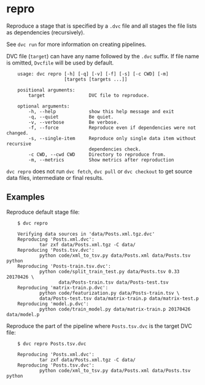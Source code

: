 # repro

Reproduce a stage that is specified by a `.dvc` file and all stages the file
lists as dependencies (recursively).

See `dvc run` for more information on creating pipelines.

DVC file (`target`) can have any name followed by the `.dvc` suffix. If file
name is omitted, `Dvcfile` will be used by default.

```usage
    usage: dvc repro [-h] [-q] [-v] [-f] [-s] [-c CWD] [-m]
                     [targets [targets ...]]

    positional arguments:
        target                DVC file to reproduce.

    optional arguments:
        -h, --help            show this help message and exit
        -q, --quiet           Be quiet.
        -v, --verbose         Be verbose.
        -f, --force           Reproduce even if dependencies were not changed.
        -s, --single-item     Reproduce only single data item without recursive
                              dependencies check.
        -c CWD, --cwd CWD     Directory to reproduce from.
        -m, --metrics         Show metrics after reproduction
```

`dvc repro` does not run `dvc fetch`, `dvc pull` or `dvc checkout` to get source
data files, intermediate or final results.

## Examples

Reproduce default stage file:

```dvc
    $ dvc repro

    Verifying data sources in 'data/Posts.xml.tgz.dvc'
    Reproducing 'Posts.xml.dvc':
            tar zxf data/Posts.xml.tgz -C data/
    Reproducing 'Posts.tsv.dvc':
            python code/xml_to_tsv.py data/Posts.xml data/Posts.tsv python
    Reproducing 'Posts-train.tsv.dvc':
            python code/split_train_test.py data/Posts.tsv 0.33 20170426 \
                   data/Posts-train.tsv data/Posts-test.tsv
    Reproducing 'matrix-train.p.dvc':
            python code/featurization.py data/Posts-train.tsv \
            data/Posts-test.tsv data/matrix-train.p data/matrix-test.p
    Reproducing 'model.p.dvc':
            python code/train_model.py data/matrix-train.p 20170426 data/model.p
```

Reproduce the part of the pipeline where `Posts.tsv.dvc` is the target DVC file:

```dvc
    $ dvc repro Posts.tsv.dvc

    Reproducing 'Posts.xml.dvc':
            tar zxf data/Posts.xml.tgz -C data/
    Reproducing 'Posts.tsv.dvc':
            python code/xml_to_tsv.py data/Posts.xml data/Posts.tsv python
```
